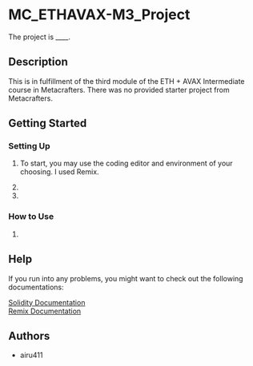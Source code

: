 # MC_ETHAVAX-M3_Project

The project is ____.

## Description

This is in fulfillment of the third module of the ETH + AVAX Intermediate course in Metacrafters. There was no provided starter project from Metacrafters. 

## Getting Started

### Setting Up

1. To start, you may use the coding editor and environment of your choosing. I used Remix.  

2. 

3. 

### How to Use

1.  

## Help

If you run into any problems, you might want to check out the following documentations:

[Solidity Documentation](https://docs.soliditylang.org/en/v0.8.9/)  
[Remix Documentation](https://remix-ide.readthedocs.io/en/latest/)

## Authors

- airu411
